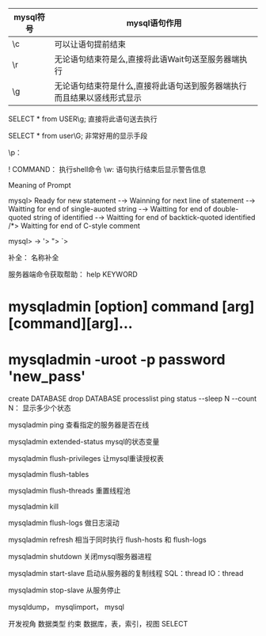               
| mysql符号 | mysql语句作用 |
|----------|--------------|
|   \c     | 可以让语句提前结束 |
|   \r     | 无论语句结束符是么,直接将此语Wait句送至服务器端执行 |
|   \g     | 无论语句结束符是什么,直接将此语句送到服务器端执行而且结果以竖线形式显示 |


SELECT * from USER\g;               直接将此语句送去执行

SELECT * from user\G;               非常好用的显示手段

\p：

\! COMMAND： 执行shell命令
\w: 语句执行结束后显示警告信息

Meaning of Prompt

mysql> Ready for new statement
-→  Wainning for next line of statement
-→  Waitting for end of single-auoted string
-→  Waitting for end of double-quoted string of identified
-→  Waitting for end of backtick-quoted identified
/*> Waitting for end of C-style comment


  mysql>
  ->
  '>
  ">
  `>


  补全：
  名称补全


  服务器端命令获取帮助：
  help KEYWORD



# mysqladmin [option] command [arg] [command][arg]...

# mysqladmin -uroot -p password 'new_pass'

create DATABASE
drop DATABASE
processlist
ping
status
--sleep N
--count N： 显示多少个状态    


mysqladmin ping                 查看指定的服务器是否在线

mysqladmin extended-status          mysql的状态变量

mysqladmin flush-privileges             让mysql重读授权表

mysqladmin flush-tables

mysqladmin flush-threads            重置线程池

mysqladmin kill

mysqladmin  flush-logs              做日志滚动

mysqladmin refresh              相当于同时执行 flush-hosts 和 flush-logs

mysqladmin  shutdown            关闭mysql服务器进程

mysqladmin  start-slave             启动从服务器的复制线程
SQL：thread
IO：thread

mysqladmin stop-slave                   从服务停止

mysqldump， mysqlimport， mysql



开发视角
数据类型
约束
数据库，表，索引，视图
SELECT

